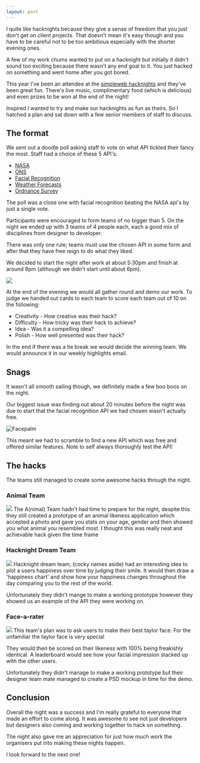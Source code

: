 ```yaml
---
layout: post
---
```


I quite like hacknights because they give a sense of freedom that you just don't get on client projects. That doesn't mean it's easy though and you have to be careful not to be too ambitious especially with the shorter evening ones.

A few of my work chums wanted to put on a hacknight but initially it didn't sound too exciting because there wasn't any end goal to it. You just hacked on something and went home after you got bored.

This year I've been an attendee at the [simpleweb hacknights](http://simpleweb.co.uk) and they've been great fun. There's live music, complimentary food (which is delicious) and even prizes to be won at the end of the night!

Inspired I wanted to try and make our hacknights as fun as theirs. So I hatched a plan and sat down with a few senior members of staff to discuss.

## The format
We sent out a doodle poll asking staff to vote on what API tickled their fancy the most. Staff had a choice of these 5 API's:

- [NASA](https://data.nasa.gov/developer)
- [ONS](https://www.ons.gov.uk/ons/apiservice/web/apiservice/home)
- [Facial Recognition](https://www.mashape.com/lambda/face-recognition#!documentation)
- [Weather Forecasts](https://www.mashape.com/george-vustrey/ultimate-weather-forecasts)
- [Ordnance Survey](https://www.ordnancesurvey.co.uk/opendatadownload/products.html)

The poll was a close one with facial recognition beating the NASA api's by just a single vote.

Participants were encouraged to form teams of no bigger than 5. On the night we ended up with 3 teams of 4 people each, each a good mix of disciplines from designer to developer.

There was only one rule; teams must use the chosen API in some form and after that they have free reign to do what they liked.

We decided to start the night after work at about 5:30pm and finish at around 8pm (although we didn't start until about 6pm).

![](https://lh3.googleusercontent.com/YLQV10Cyyz0u9i4Yigbh6UjIHCVD3OyhI79IezA0ENTcnGgwEmp9VWjtEGXu7SUgLVa_fXrKoFKtctMM6byJyjdRwhAnRusjx5hWZLaFbE8ZQbX8468vvIdhIW5xe-Q2f_Cy61fWwEDTCaPr7tciBhFC0WxT8aqSlbpWseT-IyRz0XXOPwiXOa95VzLM00uEy15ooWk2RAora5UBRYyPo2e93vDSONldvECk9OYyr3MrKHMIObOvsYabPEv2SPh52UfxNQZpZ9VAzrpHcB5ffumlAEi8hoym0p_uuu5QVuEyFaD0bwWhzQ9PM3DKtGXu59BEXsIsytmNpbmQMku9XkY5soaC0riNIRckFDV8K_R7JguWkWxm246paN95GZLqWZ-4eZZVsSqB373ngg0NDnfdDl5c7zM27QGpAEAMh73BOWAy3rzuVV4ga3MFwKi2sYL4bNSA2cHY9BEkrsK6ptk5ffk4aUWZ5fslSVxTamrV1fjgGGxaqFjiCjoVnlfglFQuRUKQyf00oGhTDEt-ClYplcLEhy94ZDHqQBEkgU4=w1228-h921-no)

At the end of the evening we would all gather round and demo our work. To judge we handed out cards to each team to score each team out of 10 on the following:

- Creativity - How creative was their hack?
- Difficulty - How tricky was their hack to achieve?
- Idea - Was it a compelling idea?
- Polish - How well presented was their hack?

In the end if there was a tie break we would decide the winning team. We would announce it in our weekly highlights email.

## Snags
It wasn't all smooth sailing though, we definitely made a few boo boos on the night.

Our biggest issue was finding out about 20 minutes before the night was due to start that the facial recognition API we had chosen wasn't actually free.

![Facepalm](http://i0.kym-cdn.com/photos/images/original/000/615/743/427.png)

This meant we had to scramble to find a new API which was free and offered similar features. Note to self always thoroughly test the API!

## The hacks
The teams still managed to create some awesome hacks through the night.

### Animal Team
![](https://lh3.googleusercontent.com/nXuX9IgRdNsGK0x0vjlAvTnfGTkI5MZj1MHtG3IcQDHvnnoTmtqOlCVza93Ko1Auvbwbr3oe0gJrdM-KUSLgECWCE6U1H6uZ13o4PZ6-8O0Y_L576vsInM7H1R2ZO74tuwzPOxOaVIe6D_fn6IrOx8MeRJC5pHlH6elME6z3ite-9X8fj4Q3yjC1fjB7DRYGIaUz0Tpi_RPEPfo4T4RMVA2J0T1_MlNZJKFm1Wb9KmwaeAKWvTuQp8CjHBsgs9-Do8Cy-MdA9CVv-ypVzz727NQ9hWcbaW-lC99YRhyP24OIjcf6_JNYf6GWE4Hl3OzagrCQX3MvEq4Fe2-AZOoz_ngyB9ZS0NDr2sAi3M_t86Z8YKAb2hNFw2RDF17kjBnQN0qhNZxvIKZpMg5VtVpDv98_VpUPKjFmNZiJwyjEHSKwpryMQE4H5TkSgLSmP0SX16e9EpdYnt0l37IjdfGTFVYwUWveK3dDaTc8lSbHs5u8bCxjy9iYgFrBjq8tB0hyKuqjEypipOfoj5iQrgpP9RutXibyBVMsC7ypfU3Y9b8=w1228-h921-no)
The A(nimal) Team hadn't had time to prepare for the night, despite this they still created a prototype of an animal likeness application which accepted a photo and gave you stats on your age, gender and then showed you what animal you resembled most. I thought this was really neat and achievable hack given the time frame

### Hacknight Dream Team
![](https://lh3.googleusercontent.com/Mk-p34to96ADcEV77rEqhIZZTyUt4A1L6VmJNMh2gVXDW2_DL-r2_k1_JcokmL_4JfJfJC5fHnGVBzyqU4rRRIJCvw8ifccb22xOODyGxD4KwBety81319CoLekaQ1bWpeawOCj0FNQPeA3E-7BiZkQaQJrSeHEcXHT63uVEGGQjueqL1fQ3Zb-jS0UysEuuedY6UehjGNX7MI2Nat7GWwuDlMHygHzZwKkPHqzIHgFeQ0vY1bEZx0XPXANWUYSV8L4d2Etm1oo_c5s-ZwvO7KQn3_zNiHCxSLBRWq9Mpc9zAGDUFqGpsIDrYK3DLZx7GzBT05got8cMDJdFKMwz29stFHz4n7rVznTyGcNGBAXK8mODrjjQXTUMHxC-y1jEPF9QUcWGKQcrd3PYR5WKwSdhhGJt57tKS_HOCHMDPE7gb9taOniWy0dpYlm95wcYIMJmEE-mkSggmbeJ6Dgs_-BcqqYaBOxfLiTKEz6Kp0nJ4AqL7isM_X2WddiGzxxc7iOJ5c1REw7eA26aig7wvOCnvSV_GJEJhFQSwgPhkGk=w1228-h921-no)
Hacknight dream team, (cocky names aside) had an interesting idea to plot a users happiness over time by judging their smile. It would then draw a 'happiness chart' and show how your happiness changes throughout the day comparing you to the rest of the world.

Unfortunately they didn't mange to make a working prototype however they showed us an example of the API they were working on.

### Face-a-rater
![](https://lh3.googleusercontent.com/yPr0lFVGaZN-5p5-3bPE4GhrfQ1kp1CKO8GnH1BRrZ6ZfCyH3f4z9ZYeUgpW9Ywajti1mCGMWSLDRQ6GqIY8EH_mpek9NK_FWWhsDWVZIfJHXt_227lK_Q8-OasBnmG4TE63SzMSVKD-Dekw51ZSOKNpIJk2AQK_GMFo6u1eCc7vQ4SmOw1wqzR7Nhg5ssySTqlSMkikg4V6QIomghTbNVeJH11ylRaIkrSO7GkAgvqIMJ0QkE4M_pm_yeOAML-sZMLtVP6d15BYMPDOACBszeKH8kP7Gq0MF-08tz_VG4R65VmFwz7PCCX6ISO0DlklCV5rLQh4tfCzCiPVF1coXYI8SzlZu7FZmgnNAAIHUiKRYCqENS0kaDNqtdkpK_Eg_NFUvDF727iuj9BnB3AY3G0egjA6tXNOWjlnkBq87m_pwIEPy-VvR9RY2HElgXAaMEbgZFnUB6K3JqVffx_JuU_XDBcN8c4TOFmBqNlYRbJ2P2OgeeC2GANYPmdSo8kS7HYmkXWYCFxkUGo0yPOBkOO24nXf9cbfqloSi5LXu-A=w1228-h921-no)
This team's plan was to ask users to make their best taylor face. For the unfamiliar the taylor face is very special

They would then be scored on their likeness with 100% being freakishly identical. A leaderboard would see how your facial impression stacked up with the other users.

Unfortunately they didn't manage to make a working prototype but their designer team mate managed to create a PSD mockup in time for the demo.

## Conclusion
Overall the night was a success and I'm really grateful to everyone that made an effort to come along. It was awesome to see not just developers but designers also coming and working together to hack on something.

The night also gave me an appreciation for just how much work the organisers put into making these nights happen.

I look forward to the next one!
